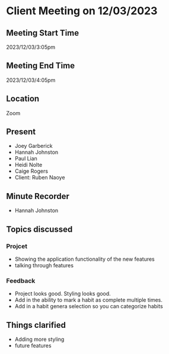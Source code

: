 # Client Meeting on 12/03/2023
## Meeting Start Time
2023/12/03/3:05pm
## Meeting End Time
2023/12/03/4:05pm
## Location
Zoom
## Present
- Joey Garberick
- Hannah Johnston
- Paul Lian 
- Heidi Nolte 
- Caige Rogers
- Client: Ruben Naoye
## Minute Recorder
- Hannah Johnston
## Topics discussed
### Projcet
  - Showing the application functionality of the new features
  - talking through features
### Feedback
  - Project looks good. Styling looks good.
  - Add in the ability to mark a habit as complete multiple times.
  - Add in a habit genera selection so you can categorize habits
## Things clarified
  - Adding more styling
  - future features
